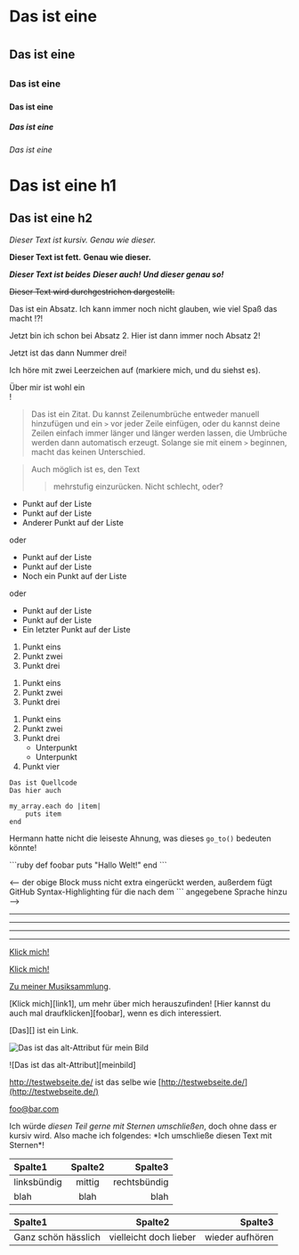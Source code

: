 <!-- Markdown ist eine Obermenge von HTML - jede valide HTML-Datei ist also
automatisch valides Markdown - was heisst dass wir jedes HTML-Element (also auch
Kommentare) in Markdown benutzen können, ohne dass der Parser sie verändert.
Jedoch kann man innerhalb eines solchen HTML-Elements dann kein Markdown
mehr verwenden. -->

<!-- Es existieren unterschiedliche Markdown-Parser und -Dialekte, die sich in
manchen Punkten unterscheiden. Diese Einführung wird versuchen, zu erläutern,
welche Features überall verfügbar sind, und welche davon parser-spezifisch sind -->

<!-- Überschriften -->
<!-- HTML-Überschriften <h1> bis <h6> lassen sich einfach durch ein Voranstellen
der entsprechenden Anzahl an Hashes (#) auszeichnen -->
# Das ist eine <h1>
## Das ist eine <h2>
### Das ist eine <h3>
#### Das ist eine <h4>
##### Das ist eine <h5>
###### Das ist eine <h6>

<!-- Für die Elemente <h1> und <h2> gibt es in Markdown noch Sonderformen -->
Das ist eine h1
=============

Das ist eine h2
-------------

<!-- Einfaches Textstyling -->
<!-- Jeglicher Text lässt sich mit Markdown leicht als kursiv oder
auch als fett auszeichnen -->

*Dieser Text ist kursiv.*
_Genau wie dieser._

**Dieser Text ist fett.**
__Genau wie dieser.__

***Dieser Text ist beides***
**_Dieser auch!_**
*__Und dieser genau so!__*

<!-- In "GitHub Flavored Markdown", dem von GitHub verwendeten Dialekt / Parser,
gibt es auch noch durchgestrichenen Text: -->

~~Dieser Text wird durchgestrichen dargestellt.~~

<!-- Absätze sind eine oder mehrere zusammenhängende Zeilen Text, und werden
durch eine oder mehrere Leerzeilen voneinander abgesetzt. -->

Das ist ein Absatz. Ich kann immer noch nicht glauben, wie viel Spaß das macht !?!

Jetzt bin ich schon bei Absatz 2.
Hier ist dann immer noch Absatz 2!


Jetzt ist das dann Nummer drei!

<!-- Sollte man jemals ein <br />-Tag einfügen wollen, kann man einen Absatz
mit zwei oder mehr Leerzeichen beenden, und danach einen neuen Absatz beginnen. -->

Ich höre mit zwei Leerzeichen auf (markiere mich, und du siehst es).  

Über mir ist wohl ein <br />!

<!-- Zitate werden ganz einfach mit einem  > ausgezeichnet. -->

> Das ist ein Zitat. Du kannst Zeilenumbrüche
> entweder manuell hinzufügen und ein `>` vor jeder Zeile einfügen, oder du kannst deine Zeilen einfach immer länger und länger werden lassen, die Umbrüche werden dann automatisch erzeugt.
> Solange sie mit einem `>` beginnen, macht das keinen Unterschied.

> Auch möglich ist es, den Text
>> mehrstufig einzurücken.
> Nicht schlecht, oder?

<!-- Listen -->
<!-- <ul>s können mit Sternen, Pluszeichen oder Minuszeichen erzeugt werden -->

* Punkt auf der Liste
* Punkt auf der Liste
* Anderer Punkt auf der Liste

oder

+ Punkt auf der Liste
+ Punkt auf der Liste
+ Noch ein Punkt auf der Liste

oder

- Punkt auf der Liste
- Punkt auf der Liste
- Ein letzter Punkt auf der Liste

<!-- <ol>s werden mit einer Zahl gefolgt von einem Punkt erzeugt -->

1. Punkt eins
2. Punkt zwei
3. Punkt drei

<!-- Auch wenn es keine gute Idee sein mag: du müsstest die einzelnen Punkte
nicht mal korrekt numerieren -->

1. Punkt eins
1. Punkt zwei
1. Punkt drei
<!-- (Das sieht genau so aus wie das Beispiel eins weiter oben) -->

<!-- Man kann Listen auch verschachteln -->

1. Punkt eins
2. Punkt zwei
3. Punkt drei
    * Unterpunkt
    * Unterpunkt
4. Punkt vier

<!-- Code-Blöcke -->
<!-- Blöcke von Programmcode (also ein <code>-Element) kannst du auszeichnen,
indem du eine Zeile mit vier Leerzeichen oder einem Tabulator einrückst -->

    Das ist Quellcode
    Das hier auch

<!-- Der Code kann natürlich auch wiederum eingerückt sein -->

    my_array.each do |item|
        puts item
    end

<!-- Innerhalb normalen Texts kannst du Code mit Backticks \` auszeichnen -->

Hermann hatte nicht die leiseste Ahnung, was dieses `go_to()` bedeuten könnte!

<!-- In "GitHub Flavored Markdown" gibt es für Code nocheinmal eine
besondere Syntax -->

\`\`\`ruby <!-- in "echt" musst du die Backslashes entfernen: ```ruby ! -->
def foobar
    puts "Hallo Welt!"
end
\`\`\` <!-- hier auch keine Backslashes, nur ``` -->

<-- der obige Block muss nicht extra eingerückt werden, außerdem fügt GitHub
Syntax-Highlighting für die nach dem ``` angegebene Sprache hinzu -->

<!-- Horizontale Linie (<hr />) -->
<!-- Trenner lassen sich einfach mit drei (oder mehr) Sternen oder Bindestrichen
erzeugen (egal ob mit oder ohne Leerzeichen dazwischen)-->

***
---
- - -
****************

<!-- Hyperlinks -->
<!-- Eines der besten Features von Markdown ist das kinderleichte Erzeugen von
Hyperlinks: Einfach den Linktext in eckige Klammern [] setzen, gefolgt von
einer mit runden Klammern () umschlossenen URL. -->

[Klick mich!](http://test.de/)

<!-- Man kann dem Link auch noch ein title-Attribut geben -->

[Klick mich!](http://test.at/ "Link zu Test.at")

<!-- Relative Pfade funktionieren natürlich auch -->

[Zu meiner Musiksammlung](/music/).

<!-- URLs lassen sich auch über Referenzen festlegen -->

[Klick mich][link1], um mehr über mich herauszufinden!
[Hier kannst du auch mal draufklicken][foobar], wenn es dich interessiert.




<!-- Das title-Attribut wird entweder mit Anführungszeichen oder Klammern
umschlossen (oder gleich ganz weggelassen). Die Referenzen können an jeder
Stelle im gesamtem Dokument vorkommen, als ID kann alles verwendet werden, solange
es dokumentweit eindeutig ist. -->

<!-- Man kann den Linktext auch als implizite Referenz benutzen -->

[Das][] ist ein Link.



<!-- Das ist aber eher unüblich. -->

<!-- Bilder -->
<!-- Bilder funktionieren genau wie Links, nur dass man noch ein Ausrufezeichen
voranstellt! -->

![Das ist das alt-Attribut für mein Bild](http://imgur.com/myimage.jpg "Hier noch ein title-Attribut")

<!-- Referenzen funktionieren auch hier genau wie erwartet -->

![Das ist das alt-Attribut][meinbild]



<!-- Bonusfeatures -->
<!-- Auto-Links -->

<http://testwebseite.de/> ist das selbe wie
[http://testwebseite.de/](http://testwebseite.de/)

<!-- Automatische Links für E-Mail-Addressen -->

<foo@bar.com>

<!-- Maskieren -->

Ich würde *diesen Teil gerne mit Sternen umschließen*, doch ohne dass er kursiv
wird. Also mache ich folgendes: \*Ich umschließe diesen Text mit Sternen\*!

<!-- Tabellen -->
<!-- Tabellen gibt es bis jetzt nur in "GitHub Flavored Markdown".
Zudem sind sie ziemlich mühselig, aber wenn du es wirklich wissen willst: -->

| Spalte1      | Spalte2  | Spalte3       |
| :----------- | :------: | ------------: |
| linksbündig  | mittig   | rechtsbündig  |
| blah         | blah     | blah          |

<!-- oder das selbe in grün: -->

Spalte1 | Spalte2 | Spalte3
:-- | :-: | --:
Ganz schön hässlich | vielleicht doch lieber | wieder aufhören

<!-- Das war's! -->